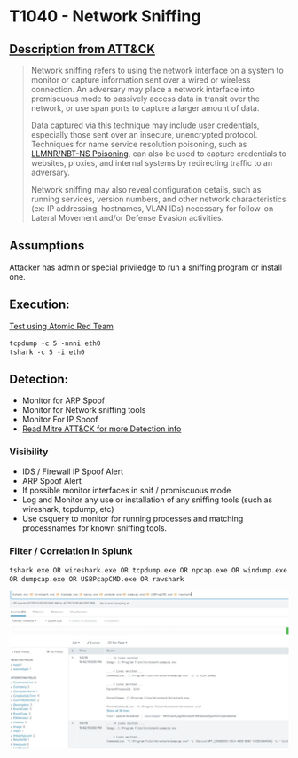 # T1040 - Network Sniffing
## [Description from ATT&CK](https://attack.mitre.org/wiki/Technique/T1040)
<blockquote>Network sniffing refers to using the network interface on a system to monitor or capture information sent over a wired or wireless connection. An adversary may place a network interface into promiscuous mode to passively access data in transit over the network, or use span ports to capture a larger amount of data.

Data captured via this technique may include user credentials, especially those sent over an insecure, unencrypted protocol. Techniques for name service resolution poisoning, such as [LLMNR/NBT-NS Poisoning](https://attack.mitre.org/techniques/T1171), can also be used to capture credentials to websites, proxies, and internal systems by redirecting traffic to an adversary.

Network sniffing may also reveal configuration details, such as running services, version numbers, and other network characteristics (ex: IP addressing, hostnames, VLAN IDs) necessary for follow-on Lateral Movement and/or Defense Evasion activities.</blockquote>

## Assumptions
Attacker has admin or special priviledge to run a sniffing program or install one. 

## Execution:
[Test using Atomic Red Team](https://github.com/redcanaryco/atomic-red-team/blob/master/atomics/T1040/T1040.md)

```
tcpdump -c 5 -nnni eth0
tshark -c 5 -i eth0
```

## Detection:
* Monitor for ARP Spoof
* Monitor for Network sniffing tools
* Monitor For IP Spoof
* [Read Mitre ATT&CK for more Detection info](https://attack.mitre.org/wiki/Technique/T1040)

### Visibility
* IDS / Firewall IP Spoof Alert
* ARP Spoof Alert
* If possible monitor interfaces in snif / promiscuous mode
* Log and Monitor any use or installation of any sniffing tools (such as wireshark, tcpdump, etc)
* Use osquery to monitor for running processes and matching processnames for known sniffing tools.

### Filter / Correlation in Splunk

```
tshark.exe OR wireshark.exe OR tcpdump.exe OR npcap.exe OR windump.exe OR dumpcap.exe OR USBPcapCMD.exe OR rawshark
```

![Splunk Detection](https://github.com/avaplex/dpi911/blob/master/images/T1040.JPG)
